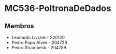 # MC536-PoltronaDeDados

## Membros

* Leonardo Livrare - 220120
* Pedro Pupo Alves - 204729
* Pedro Strambeck - 204759

